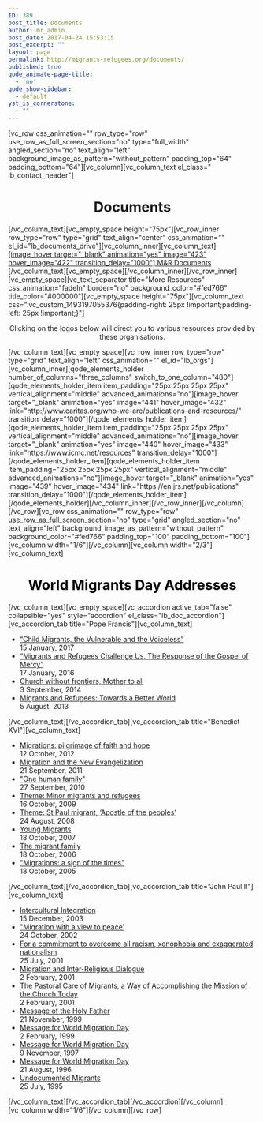 ```yaml
---
ID: 389
post_title: Documents
author: mr_admin
post_date: 2017-04-24 15:53:15
post_excerpt: ""
layout: page
permalink: http://migrants-refugees.org/documents/
published: true
qode_animate-page-title:
  - 'no'
qode_show-sidebar:
  - default
yst_is_cornerstone:
  - ""
---
```

[vc_row css_animation="" row_type="row" use_row_as_full_screen_section="no" type="full_width" angled_section="no" text_align="left" background_image_as_pattern="without_pattern" padding_top="64" padding_bottom="64"][vc_column][vc_column_text el_class=" lb_contact_header"]
<h1 style="text-align: center;">Documents</h1>
[/vc_column_text][vc_empty_space height="75px"][vc_row_inner row_type="row" type="grid" text_align="center" css_animation="" el_id="lb_documents_drive"][vc_column_inner][vc_column_text]
<div class="lb_doc_drive"><a href="https://drive.google.com/drive/folders/0B2AK2bI01BzsbU1sbmhsU3ZXNEE">[image_hover target="_blank" animation="yes" image="423" hover_image="422" transition_delay="1000"]
M&amp;R Documents</a></div>
[/vc_column_text][vc_empty_space][/vc_column_inner][/vc_row_inner][vc_empty_space][vc_text_separator title="More Resources" css_animation="fadeIn" border="no" background_color="#fed766" title_color="#000000"][vc_empty_space height="75px"][vc_column_text css=".vc_custom_1493197055376{padding-right: 25px !important;padding-left: 25px !important;}"]
<p style="text-align: center;">Clicking on the logos below will direct you to various resources provided by these organisations.</p>
[/vc_column_text][vc_empty_space][vc_row_inner row_type="row" type="grid" text_align="left" css_animation="" el_id="lb_orgs"][vc_column_inner][qode_elements_holder number_of_columns="three_columns" switch_to_one_column="480"][qode_elements_holder_item item_padding="25px 25px 25px 25px" vertical_alignment="middle" advanced_animations="no"][image_hover target="_blank" animation="yes" image="441" hover_image="432" link="http://www.caritas.org/who-we-are/publications-and-resources/" transition_delay="1000"][/qode_elements_holder_item][qode_elements_holder_item item_padding="25px 25px 25px 25px" vertical_alignment="middle" advanced_animations="no"][image_hover target="_blank" animation="yes" image="440" hover_image="433" link="https://www.icmc.net/resources" transition_delay="1000"][/qode_elements_holder_item][qode_elements_holder_item item_padding="25px 25px 25px 25px" vertical_alignment="middle" advanced_animations="no"][image_hover target="_blank" animation="yes" image="439" hover_image="434" link="https://en.jrs.net/publications" transition_delay="1000"][/qode_elements_holder_item][/qode_elements_holder][/vc_column_inner][/vc_row_inner][/vc_column][/vc_row][vc_row css_animation="" row_type="row" use_row_as_full_screen_section="no" type="grid" angled_section="no" text_align="left" background_image_as_pattern="without_pattern" background_color="#fed766" padding_top="100" padding_bottom="100"][vc_column width="1/6"][/vc_column][vc_column width="2/3"][vc_column_text]
<h1 style="text-align: center;"><span style="color: #000000;">World Migrants Day Addresses</span></h1>
[/vc_column_text][vc_empty_space][vc_accordion active_tab="false" collapsible="yes" style="accordion" el_class="lb_doc_accordion"][vc_accordion_tab title="Pope Francis"][vc_column_text]
<ul>
 	<li><a class="lb_document_li_a" href="http://w2.vatican.va/content/francesco/en/messages/migration/documents/papa-francesco_20160908_world-migrants-day-2017.html" target="_blank" rel="noopener noreferrer">“Child Migrants, the Vulnerable and the Voiceless”</a>
<div class="lb_document_li_date">15 January, 2017</div></li>
 	<li><a class="lb_document_li_a" href="http://w2.vatican.va/content/francesco/en/messages/migration/documents/papa-francesco_20150912_world-migrants-day-2016.html" target="_blank" rel="noopener noreferrer">“Migrants and Refugees Challenge Us. The Response of the Gospel of Mercy”</a>
<div class="lb_document_li_date">17 January, 2016</div></li>
 	<li><a class="lb_document_li_a" href="http://w2.vatican.va/content/francesco/en/messages/migration/documents/papa-francesco_20140903_world-migrants-day-2015.html" target="_blank" rel="noopener noreferrer">Church without frontiers, Mother to all</a>
<div class="lb_document_li_date">3 September, 2014</div></li>
 	<li><a class="lb_document_li_a" href="http://w2.vatican.va/content/francesco/en/messages/migration/documents/papa-francesco_20130805_world-migrants-day.html" target="_blank" rel="noopener noreferrer">Migrants and Refugees: Towards a Better World</a>
<div class="lb_document_li_date">5 August, 2013</div></li>
</ul>
[/vc_column_text][/vc_accordion_tab][vc_accordion_tab title="Benedict XVI"][vc_column_text]
<ul>
 	<li><a class="lb_document_li_a" href="http://w2.vatican.va/content/benedict-xvi/en/messages/migration/documents/hf_ben-xvi_mes_20121012_world-migrants-day.html" target="_blank" rel="noopener noreferrer">Migrations: pilgrimage of faith and hope</a>
<div class="lb_document_li_date">12 October, 2012</div></li>
 	<li><a class="lb_document_li_a" href="http://w2.vatican.va/content/benedict-xvi/en/messages/migration/documents/hf_ben-xvi_mes_20110921_world-migrants-day.html" target="_blank" rel="noopener noreferrer">Migration and the New Evangelization</a>
<div class="lb_document_li_date">21 September, 2011</div></li>
 	<li><a class="lb_document_li_a" href="http://w2.vatican.va/content/benedict-xvi/en/messages/migration/documents/hf_ben-xvi_mes_20100927_world-migrants-day.html" target="_blank" rel="noopener noreferrer">"One human family"</a>
<div class="lb_document_li_date">27 September, 2010</div></li>
 	<li><a class="lb_document_li_a" href="http://w2.vatican.va/content/benedict-xvi/en/messages/migration/documents/hf_ben-xvi_mes_20091016_world-migrants-day.html" target="_blank" rel="noopener noreferrer">Theme: Minor migrants and refugees</a>
<div class="lb_document_li_date">16 October, 2009</div></li>
 	<li><a class="lb_document_li_a" href="http://w2.vatican.va/content/benedict-xvi/en/messages/migration/documents/hf_ben-xvi_mes_20080824_world-migrants-day.html" target="_blank" rel="noopener noreferrer">Theme: St Paul migrant, ‘Apostle of the peoples’</a>
<div class="lb_document_li_date">24 August, 2008</div></li>
 	<li><a class="lb_document_li_a" href="http://w2.vatican.va/content/benedict-xvi/en/messages/migration/documents/hf_ben-xvi_mes_20071018_world-migrants-day.html" target="_blank" rel="noopener noreferrer">Young Migrants</a>
<div class="lb_document_li_date">18 October, 2007</div></li>
 	<li><a class="lb_document_li_a" href="http://w2.vatican.va/content/benedict-xvi/en/messages/migration/documents/hf_ben-xvi_mes_20061018_world-migrants-day.html" target="_blank" rel="noopener noreferrer">The migrant family</a>
<div class="lb_document_li_date">18 October, 2006</div></li>
 	<li><a class="lb_document_li_a" href="http://w2.vatican.va/content/benedict-xvi/en/messages/migration/documents/hf_ben-xvi_mes_20051018_world-migrants-day.html" target="_blank" rel="noopener noreferrer">"Migrations: a sign of the times"</a>
<div class="lb_document_li_date">18 October, 2005</div></li>
</ul>
[/vc_column_text][/vc_accordion_tab][vc_accordion_tab title="John Paul II"][vc_column_text]
<ul>
 	<li><a class="lb_document_li_a" href="http://w2.vatican.va/content/john-paul-ii/en/messages/migration/documents/hf_jp-ii_mes_20041124_world-migration-day-2005.html" target="_blank" rel="noopener noreferrer">Intercultural Integration</a>
<div class="lb_document_li_date">15 December, 2003</div></li>
 	<li><a class="lb_document_li_a" href="http://w2.vatican.va/content/john-paul-ii/en/messages/migration/documents/hf_jp-ii_mes_20031223_world-migration-day-2004.html" target="_blank" rel="noopener noreferrer">"Migration with a view to peace'</a>
<div class="lb_document_li_date">24 October, 2002</div></li>
 	<li><a class="lb_document_li_a" href="http://w2.vatican.va/content/john-paul-ii/en/messages/migration/documents/hf_jp-ii_mes_20021202_world-migration-day-2003.html" target="_blank" rel="noopener noreferrer">For a commitment to overcome all racism, xenophobia and exaggerated nationalism</a>
<div class="lb_document_li_date">25 July, 2001</div></li>
 	<li><a class="lb_document_li_a" href="http://w2.vatican.va/content/john-paul-ii/en/messages/migration/documents/hf_jp-ii_mes_20011018_world-migration-day-2002.html" target="_blank" rel="noopener noreferrer">Migration and Inter-Religious Dialogue</a>
<div class="lb_document_li_date">2 February, 2001</div></li>
 	<li><a class="lb_document_li_a" href="http://w2.vatican.va/content/john-paul-ii/en/messages/migration/documents/hf_jp-ii_mes_20010213_world-migration-day-2001.html" target="_blank" rel="noopener noreferrer">The Pastoral Care of Migrants, a Way of Accomplishing the Mission of the Church Today</a>
<div class="lb_document_li_date">2 February, 2001</div></li>
 	<li><a class="lb_document_li_a" href="http://w2.vatican.va/content/john-paul-ii/en/messages/migration/documents/hf_jp-ii_mes_21111999_world-migration-day-2000.html" target="_blank" rel="noopener noreferrer">Message of the Holy Father</a>
<div class="lb_document_li_date">21 November, 1999</div></li>
 	<li><a class="lb_document_li_a" href="http://w2.vatican.va/content/john-paul-ii/en/messages/migration/documents/hf_jp-ii_mes_22021999_world-migration-day-1999.html" target="_blank" rel="noopener noreferrer">Message for World Migration Day</a>
<div class="lb_document_li_date">2 February, 1999</div></li>
 	<li><a class="lb_document_li_a" href="http://w2.vatican.va/content/john-paul-ii/en/messages/migration/documents/hf_jp-ii_mes_09111997_world-migration-day-1998.html" target="_blank" rel="noopener noreferrer">Message for World Migration Day</a>
<div class="lb_document_li_date">9 November, 1997</div></li>
 	<li><a class="lb_document_li_a" href="http://w2.vatican.va/content/john-paul-ii/en/messages/migration/documents/hf_jp-ii_mes_26081996_world-migration-day.html" target="_blank" rel="noopener noreferrer">Message for World Migration Day</a>
<div class="lb_document_li_date">21 August, 1996</div></li>
 	<li><a class="lb_document_li_a" href="http://w2.vatican.va/content/john-paul-ii/en/messages/migration/documents/hf_jp-ii_mes_25071995_undocumented_migrants.html" target="_blank" rel="noopener noreferrer">Undocumented Migrants</a>
<div class="lb_document_li_date">25 July, 1995</div></li>
</ul>
[/vc_column_text][/vc_accordion_tab][/vc_accordion][/vc_column][vc_column width="1/6"][/vc_column][/vc_row]